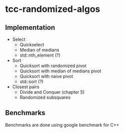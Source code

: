 # tcc-randomized-algos

## Implementation

- Select
    - Quickselect
    - Median of medians
    - std::nth_element (?)
- Sort
    - Quicksort with randomized pivot
    - Quicksort with median of medians pivot
    - Quicksort with naive pivot
    - std::sort (?)
- Closest pairs
    - Divide and Conquer (chapter 5)
    - Randomized subsquares

## Benchmarks

Benchmarks are done using google benchmark for C++
